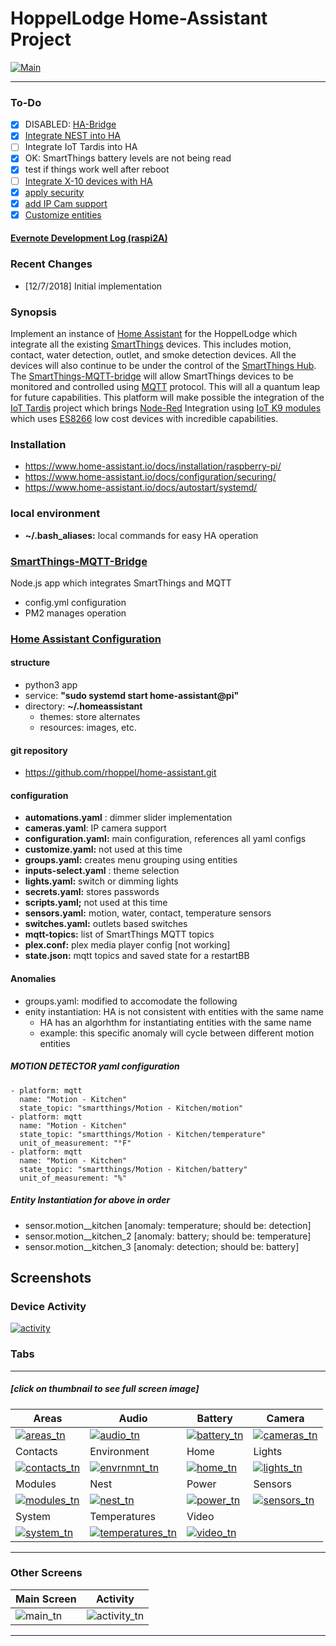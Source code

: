 # HoppelLodge Home-Assistant Project

[![Main][main_s]][main]

---

### To-Do

- [X] DISABLED: [HA-Bridge](https://github.com/bwssytems/ha-bridge)
- [X] [Integrate NEST into HA](https://www.home-assistant.io/components/nest)
- [ ] Integrate IoT Tardis into HA
- [X] OK: SmartThings battery levels are not being read
- [X] test if things work well after reboot
- [ ] [Integrate X-10 devices with HA](https://www.home-assistant.io/components/light.x10/)
- [X] [apply security](https://www.home-assistant.io/docs/configuration/securing/)
- [X] [add IP Cam support](https://www.home-assistant.io/components/camera.generic/)
- [X] [Customize entities](https://www.home-assistant.io/docs/configuration/customizing-devices/)

#### [Evernote Development Log (raspi2A)](https://www.evernote.com/l/AAP1ClDH_KNDMITT7rDInX9GBZm8hRmLzk8/)

### Recent Changes

- [12/7/2018] Initial implementation

### Synopsis

Implement an instance of [Home Assistant](https://www.home-assistant.io/) for the HoppelLodge which integrate all the existing [SmartThings](https://www.smartthings.com) devices.   This includes motion, contact, water detection, outlet, and smoke detection devices.  All the devices will also continue to be under the control of the [SmartThings Hub](https://www.smartthings.com/products/smartthings-hub).   The [SmartThings-MQTT-bridge](https://github.com/stjohnjohnson/smartthings-mqtt-bridge) will allow SmartThings devices to be monitored and controlled using [MQTT](https://en.wikipedia.org/wiki/MQTT) protocol.  This will all a quantum leap for future capabilities.  This platform will make possible the integration of the [IoT Tardis](http://demo.techdogs.us/) project which brings [Node-Red](https://nodered.org/) Integration using [IoT K9 modules](http://demo.techdogs.us/resources/png/IoT_TARDIS_Demo_bb.png) which uses [ES8266](https://en.wikipedia.org/wiki/ESP8266) low cost devices with incredible capabilities.

### Installation

- https://www.home-assistant.io/docs/installation/raspberry-pi/
- https://www.home-assistant.io/docs/configuration/securing/
- https://www.home-assistant.io/docs/autostart/systemd/


### local environment

- __~/.bash_aliases:__ local commands for easy HA operation

### [SmartThings-MQTT-Bridge](https://github.com/stjohnjohnson/smartthings-mqtt-bridge)

Node.js app which integrates SmartThings and MQTT

- config.yml configuration 
- PM2 manages operation

### [Home Assistant Configuration](https://github.com/home-assistant/home-assistant)

#### structure

- python3 app
- service: __"sudo systemd start home-assistant@pi"__
- directory: __~/.homeassistant__
  - themes: store alternates
  - resources: images, etc.

#### git repository

- https://github.com/rhoppel/home-assistant.git

#### configuration

- __automations.yaml__ : dimmer slider implementation
- __cameras.yaml__:  IP camera support
- __configuration.yaml:__ main configuration, references all yaml configs
- __customize.yaml:__ not used at this time 
- __groups.yaml:__ creates menu grouping using entities
- __inputs-select.yaml__ : theme selection 
- __lights.yaml:__ switch or dimming lights
- __secrets.yaml:__ stores passwords
- __scripts.yaml;__ not used at this time
- __sensors.yaml:__ motion, water, contact, temperature sensors
- __switches.yaml:__ outlets based switches
- __mqtt-topics:__ list of SmartThings MQTT topics
- __plex.conf:__ plex media player config [not working]
- __state.json:__ mqtt topics and saved state for a restartBB 

#### Anomalies

- groups.yaml: modified to accomodate the following
- enity instantiation: HA is not consistent with entities with the same name
  - HA has an algorhthm for instantiating entities with the same name
  - example:  this specific anomaly will cycle between different motion entities

##### MOTION DETECTOR  yaml configuration

    - platform: mqtt
      name: "Motion - Kitchen"
      state_topic: "smartthings/Motion - Kitchen/motion"
    - platform: mqtt
      name: "Motion - Kitchen"
      state_topic: "smartthings/Motion - Kitchen/temperature"
      unit_of_measurement: "°F"
    - platform: mqtt
      name: "Motion - Kitchen"
      state_topic: "smartthings/Motion - Kitchen/battery"
      unit_of_measurement: "%"

##### Entity Instantiation for above in order

- sensor.motion__kitchen [anomaly: temperature; should be: detection]
- sensor.motion__kitchen_2 [anomaly: battery; should be: temperature]
- sensor.motion__kitchen_3 [anomaly: detection; should be: battery]

## Screenshots

### Device Activity

[![activity][activity_s]][activity]

### Tabs 

---

##### [click on thumbnail to see full screen image]

| Areas | Audio | Battery | Camera |
| --- | ---- | --- | --- |
| [![areas_tn][areas_tn]][areas] | [![audio_tn][audio_tn]][audio] | [![battery_tn][battery_tn]][battery] | [![cameras_tn][cameras_tn]][cameras] |
| Contacts | Environment | Home | Lights |
| [![contacts_tn][contacts_tn]][contacts] | [![envrnmnt_tn][envrnmnt_tn]][envrnmnt] | [![home_tn][home_tn]][home] | [![lights_tn][lights_tn]][lights] | 
| Modules | Nest |  Power | Sensors |
|  [![modules_tn][modules_tn]][modules] | [![nest_tn][nest_tn]][nest] | [![power_tn][power_tn]][power] | [![sensors_tn][sensors_tn]][sensors]  |
| System | Temperatures | Video |
| [![system_tn][system_tn]][system] | [![temperatures_tn][temperatures_tn]][temperatures] | [![video_tn][video_tn]][video]  |

---

### Other Screens

| Main Screen | Activity |
| ---- | ---- |
| ![main_tn][main_tn]  | ![activity_tn][activity_tn]  |

---

<!--
![areas_tn][areas_tn]
![audio_tn][audio_tn]
![battery_tn][battery_tn]
![cameras_tn][cameras_tn]
![contacts_tn][contacts_tn]
![envrnmnt_tn][envrnmnt_tn]
![activity_tn][activity_tn]
![main_tn][main_tn]
![home_tn][home_tn]
![lights_tn][lights_tn]
![modules_tn][modules_tn]
![nest_tn][nest_tn]
![power_tn][power_tn]
![sensors_tn][sensors_tn]
![system_tn][system_tn]
![temperatures_tn][temperatures_tn]
![video_tn][video_tn]

![areas_s][areas_s]
![audio_s][audio_s]
![battery_s][battery_s]
![cameras_s][cameras_s]
![contacts_s][contacts_s]
![envrnmnt_tn][envrnmnt_tn]
![activity_s][activity_s]
![main_s][main_s]
![home_s][home_s]
![lights_s][lights_s]
![modules_s][modules_s]
![nest_s][nest_s]
![power_s][power_s]
![sensors_s][sensors_s]
![system_s][system_s]
![temperatures_s][temperatures_s]
![video_s][video_s]



![areas][areas]
![audio][audio]
![battery][battery]
![cameras][cameras]
![contacts][contacts]
![envrnmnt][envrnmnt]
![activity][activity]
![main][main]
![home][home]
![lights][lights]
![modules][modules]
![nest][nest]
![power][power]
![sensors][sensors]
![system][system]
![temperatures][temperatures]
![video][video]

---
-->

[areas_tn]: https://files.hoppel.us/home-assistant/areas_tn.png
[audio_tn]: https://files.hoppel.us/home-assistant/audio_tn.png
[battery_tn]: https://files.hoppel.us/home-assistant/battery_tn.png
[cameras_tn]: https://files.hoppel.us/home-assistant/cameras_tn.png
[contacts_tn]: https://files.hoppel.us/home-assistant/contacts_tn.png
[envrnmnt_tn]: https://files.hoppel.us/home-assistant/envrnmnt_tn.png
[activity_tn]: https://files.hoppel.us/home-assistant/activity_tn.png
[main_tn]: https://files.hoppel.us/home-assistant/main_tn.png
[home_tn]: https://files.hoppel.us/home-assistant/home_tn.png
[lights_tn]: https://files.hoppel.us/home-assistant/lights_tn.png
[modules_tn]: https://files.hoppel.us/home-assistant/modules_tn.png
[nest_tn]: https://files.hoppel.us/home-assistant/nest_tn.png
[power_tn]: https://files.hoppel.us/home-assistant/power_tn.png
[sensors_tn]: https://files.hoppel.us/home-assistant/sensors_tn.png
[system_tn]: https://files.hoppel.us/home-assistant/system_tn.png
[temperatures_tn]: https://files.hoppel.us/home-assistant/temperatures_tn.png
[video_tn]: https://files.hoppel.us/home-assistant/video_tn.png

[areas_s]: https://files.hoppel.us/home-assistant/areas_s.png
[audio_s]: https://files.hoppel.us/home-assistant/audio_s.png
[battery_s]: https://files.hoppel.us/home-assistant/battery_s.png
[cameras_s]: https://files.hoppel.us/home-assistant/cameras_s.png
[contacts_s]: https://files.hoppel.us/home-assistant/contacts_s.png
[envrnmnt_s]: https://files.hoppel.us/home-assistant/envrnmnt_s.png
[activity_s]: https://files.hoppel.us/home-assistant/activity_s.png
[main_s]: https://files.hoppel.us/home-assistant/main_s.png
[home_s]: https://files.hoppel.us/home-assistant/home_s.png
[lights_s]: https://files.hoppel.us/home-assistant/lights_s.png
[modules_s]: https://files.hoppel.us/home-assistant/modules_s.png
[nest_s]: https://files.hoppel.us/home-assistant/nest_s.png
[power_s]: https://files.hoppel.us/home-assistant/power_s.png
[sensors_s]: https://files.hoppel.us/home-assistant/sensors_s.png
[system_s]: https://files.hoppel.us/home-assistant/system_s.png
[temperatures_s]: https://files.hoppel.us/home-assistant/temperatures_s.png
[video_s]: https://files.hoppel.us/home-assistant/video_s.png

[areas]: https://files.hoppel.us/home-assistant/areas.png
[audio]: https://files.hoppel.us/home-assistant/audio.png
[battery]: https://files.hoppel.us/home-assistant/battery.png
[cameras]: https://files.hoppel.us/home-assistant/cameras.png
[contacts]: https://files.hoppel.us/home-assistant/contacts.png
[envrnmnt]: https://files.hoppel.us/home-assistant/envrnmnt.png
[activity]: https://files.hoppel.us/home-assistant/activity.png
[main]: https://files.hoppel.us/home-assistant/main.png
[home]: https://files.hoppel.us/home-assistant/home.png
[lights]: https://files.hoppel.us/home-assistant/lights.png
[modules]: https://files.hoppel.us/home-assistant/modules.png
[nest]: https://files.hoppel.us/home-assistant/nest.png
[power]: https://files.hoppel.us/home-assistant/power.png
[sensors]: https://files.hoppel.us/home-assistant/sensors.png
[system]: https://files.hoppel.us/home-assistant/system.png
[temperatures]: https://files.hoppel.us/home-assistant/temperatures.png
[video]: https://files.hoppel.us/home-assistant/video.png